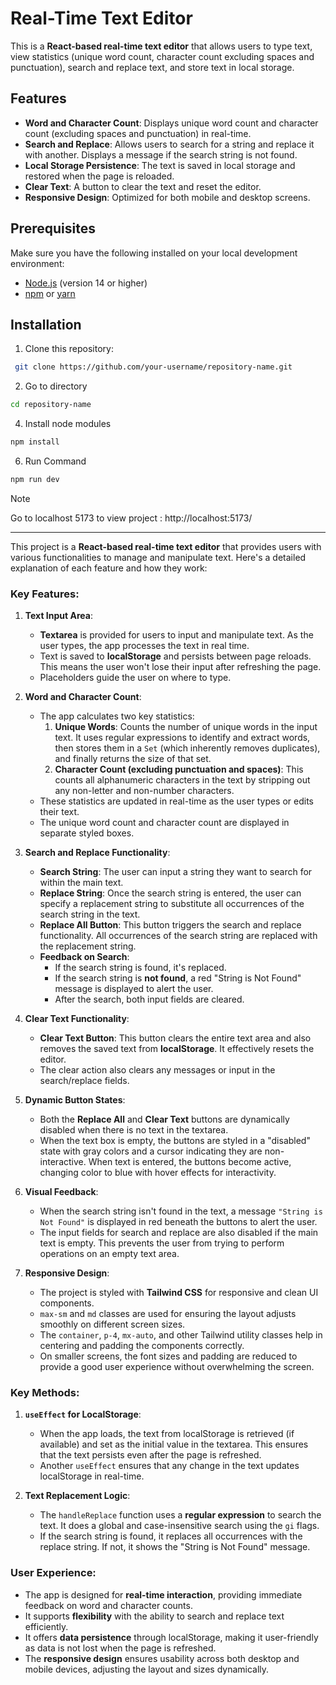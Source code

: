 # Real-Time Text Editor

This is a **React-based real-time text editor** that allows users to type text, view statistics (unique word count, character count excluding spaces and punctuation), search and replace text, and store text in local storage.

## Features
- **Word and Character Count**: Displays unique word count and character count (excluding spaces and punctuation) in real-time.
- **Search and Replace**: Allows users to search for a string and replace it with another. Displays a message if the search string is not found.
- **Local Storage Persistence**: The text is saved in local storage and restored when the page is reloaded.
- **Clear Text**: A button to clear the text and reset the editor.
- **Responsive Design**: Optimized for both mobile and desktop screens.
  
## Prerequisites

Make sure you have the following installed on your local development environment:

- [Node.js](https://nodejs.org/) (version 14 or higher)
- [npm](https://www.npmjs.com/) or [yarn](https://yarnpkg.com/)

## Installation

1. Clone this repository:
```bash
 git clone https://github.com/your-username/repository-name.git
```
2. Go to directory
```bash
cd repository-name
```
4. Install node modules
```bash
npm install
```
6. Run Command
```bash
npm run dev
```
> [!NOTE]
> Go to localhost 5173 to view project :
> http://localhost:5173/
   

<hr>

This project is a **React-based real-time text editor** that provides users with various functionalities to manage and manipulate text. Here's a detailed explanation of each feature and how they work:

### Key Features:

1. **Text Input Area**:
   - **Textarea** is provided for users to input and manipulate text. As the user types, the app processes the text in real time.
   - Text is saved to **localStorage** and persists between page reloads. This means the user won't lose their input after refreshing the page.
   - Placeholders guide the user on where to type.

2. **Word and Character Count**:
   - The app calculates two key statistics:
     1. **Unique Words**: Counts the number of unique words in the input text. It uses regular expressions to identify and extract words, then stores them in a `Set` (which inherently removes duplicates), and finally returns the size of that set.
     2. **Character Count (excluding punctuation and spaces)**: This counts all alphanumeric characters in the text by stripping out any non-letter and non-number characters.
   - These statistics are updated in real-time as the user types or edits their text.
   - The unique word count and character count are displayed in separate styled boxes.

3. **Search and Replace Functionality**:
   - **Search String**: The user can input a string they want to search for within the main text.
   - **Replace String**: Once the search string is entered, the user can specify a replacement string to substitute all occurrences of the search string in the text.
   - **Replace All Button**: This button triggers the search and replace functionality. All occurrences of the search string are replaced with the replacement string.
   - **Feedback on Search**:
     - If the search string is found, it's replaced.
     - If the search string is **not found**, a red "String is Not Found" message is displayed to alert the user.
     - After the search, both input fields are cleared.

4. **Clear Text Functionality**:
   - **Clear Text Button**: This button clears the entire text area and also removes the saved text from **localStorage**. It effectively resets the editor.
   - The clear action also clears any messages or input in the search/replace fields.

5. **Dynamic Button States**:
   - Both the **Replace All** and **Clear Text** buttons are dynamically disabled when there is no text in the textarea.
   - When the text box is empty, the buttons are styled in a "disabled" state with gray colors and a cursor indicating they are non-interactive. When text is entered, the buttons become active, changing color to blue with hover effects for interactivity.

6. **Visual Feedback**:
   - When the search string isn't found in the text, a message `"String is Not Found"` is displayed in red beneath the buttons to alert the user.
   - The input fields for search and replace are also disabled if the main text is empty. This prevents the user from trying to perform operations on an empty text area.

7. **Responsive Design**:
   - The project is styled with **Tailwind CSS** for responsive and clean UI components. 
   - `max-sm` and `md` classes are used for ensuring the layout adjusts smoothly on different screen sizes.
   - The `container`, `p-4`, `mx-auto`, and other Tailwind utility classes help in centering and padding the components correctly.
   - On smaller screens, the font sizes and padding are reduced to provide a good user experience without overwhelming the screen.

### Key Methods:

1. **`useEffect` for LocalStorage**:
   - When the app loads, the text from localStorage is retrieved (if available) and set as the initial value in the textarea. This ensures that the text persists even after the page is refreshed.
   - Another `useEffect` ensures that any change in the text updates localStorage in real-time.

2. **Text Replacement Logic**:
   - The `handleReplace` function uses a **regular expression** to search the text. It does a global and case-insensitive search using the `gi` flags.
   - If the search string is found, it replaces all occurrences with the replace string. If not, it shows the "String is Not Found" message.

### User Experience:

- The app is designed for **real-time interaction**, providing immediate feedback on word and character counts.
- It supports **flexibility** with the ability to search and replace text efficiently.
- It offers **data persistence** through localStorage, making it user-friendly as data is not lost when the page is refreshed.
- The **responsive design** ensures usability across both desktop and mobile devices, adjusting the layout and sizes dynamically.

